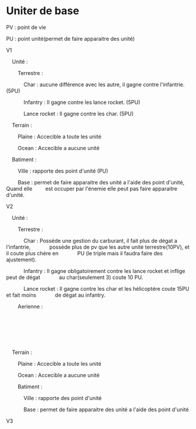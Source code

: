 # Uniter de base



PV : point de vie

PU : point unité(permet de faire apparaitre des unité)



V1

    Unité :

        Terrestre :

            Char : aucune différence avec les autre, il gagne contre l'infantrie. (5PU)

            Infantry : Il gagne contre les lance rocket. (5PU)

            Lance rocket : Il gagne contre les char. (5PU)

    Terrain :

        Plaine : Accecible a toute les unité

        Ocean : Accecible a aucune unité



    Batiment :

        Ville : rapporte des point d'unité (PU)

        Base : permet de faire apparaitre des unité a l'aide des point d'unité, Quand elle         est occuper par l'énemie elle peut pas faire apparaitre d'unité.



V2

    Unité :

        Terrestre :

            Char :  Posséde une gestion du carburant, il fait plus de dégat a l'infantrie,                            posséde plus de pv que les autre unité terrestre(10PV), et il coute plus chére en             PU (le triple mais il faudra faire des ajustement).

            Infantry : Il gagne obligatoirement contre les lance rocket et inflige peut de dégat             au char(seulement 3) coute 10 PU.

            Lance rocket : Il gagne contre les char et les hélicoptére coute 15PU et fait moins             de dégat au infantry.

        Aerienne :

            

        

        

    Terrain :

        Plaine : Accecible a toute les unité

        Ocean : Accecible a aucune unité

        Batiment :

            Ville : rapporte des point d'unité

            Base : permet de faire apparaitre des unité a l'aide des point d'unité



V3


